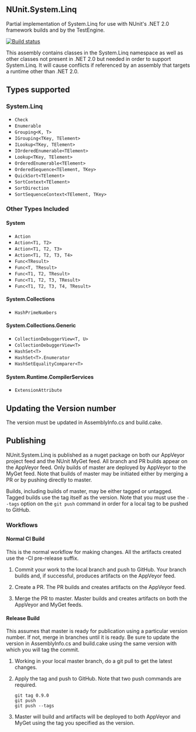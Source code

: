 ## NUnit.System.Linq
Partial implementation of System.Linq for use with NUnit's .NET 2.0 framework builds and by the TestEngine.

[![Build status](https://ci.appveyor.com/api/projects/status/6q8wgxgmnwv990ih/branch/master?svg=true)](https://ci.appveyor.com/project/CharliePoole/nunit-system-linq/branch/master)

This assembly contains classes in the System.Linq namespace as well as other classes not present in .NET 2.0 but needed in order to support System.Linq. It will cause conflicts if referenced by an assembly that targets a runtime other than .NET 2.0.

## Types supported

### System.Linq

 * `Check`
 * `Enumerable`
 * `Grouping<K, T>`
 * `IGrouping<TKey, TElement>`
 * `ILookup<TKey, TElement>`
 * `IOrderedEnumerable<TElement>`
 * `Lookup<TKey, TElement>`
 * `OrderedEnumerable<TElement>`
 * `OrderedSequence<TElement, TKey>`
 * `QuickSort<TElement>`
 * `SortContext<TElement>`
 * `SortDirection`
 * `SortSequenceContext<TElement, TKey>`

### Other Types Included

#### System

 * `Action`
 * `Action<T1, T2>`
 * `Action<T1, T2, T3>`
 * `Action<T1, T2, T3, T4>`
 * `Func<TResult>`
 * `Func<T, TResult>`
 * `Func<T1, T2, TResult>`
 * `Func<T1, T2, T3, TResult>`
 * `Func<T1, T2, T3, T4, TResult>`

#### System.Collections

 * `HashPrimeNumbers`

#### System.Collections.Generic

 * `CollectionDebuggerView<T, U>`
 * `CollectionDebuggerView<T>`
 * `HashSet<T>`
 * `HashSet<T>.Enumerator`
 * `HashSetEqualityComparer<T>`

#### System.Runtime.CompilerServices

 * `ExtensionAttribute`

## Updating the Version number

The version must be updated in AssemblyInfo.cs and build.cake.

## Publishing

NUnit.System.Linq is published as a nuget package on both our AppVeyor project feed and the NUnit MyGet feed. All branch and PR builds appear on the AppVeyor feed. Only builds of master are deployed by AppVeyor to the MyGet feed. Note that builds of master may be initiated either by merging a PR or by pushing directly to master.

Builds, including builds of master, may be either tagged or untagged. Tagged builds use the tag itself as the version. Note that you must use the `--tags` option on the `git push` command in order for a local tag to be pushed to GitHub.

### Workflows

#### Normal CI Build

This is the normal workflow for making changes. All the artifacts created use the -CI pre-release suffix.

1. Commit your work to the local branch and push to GitHub. Your branch builds and, if successful, produces artifacts on the AppVeyor feed.

2. Create a PR. The PR builds and creates artifacts on the AppVeyor feed.

3. Merge the PR to master. Master builds and creates artifacts on both the AppVeyor and MyGet feeds.

#### Release Build

This assumes that master is ready for publication using a particular version number. If not, merge in branches until it is ready. Be sure to update the version in AssemblyInfo.cs and build.cake using the same version with which you will tag the commit.

1. Working in your local master branch, do a git pull to get the latest changes.

2. Apply the tag and push to GitHub. Note that two push commands are required.

   ```
   git tag 0.9.0
   git push
   git push --tags
   ```

3. Master will build and artifacts will be deployed to both AppVeyor and MyGet using the tag you specified as the version.
